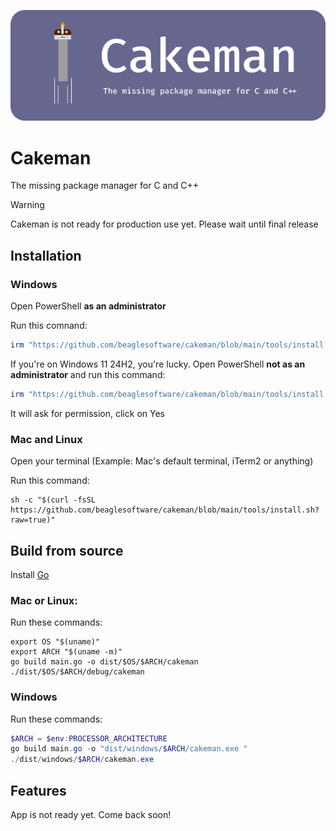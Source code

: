 ![Cakeman Poster](assets/Poster.png)
# Cakeman
The missing package manager for C and C++

> [!WARNING]
> Cakeman is not ready for production use yet. Please wait until final release

## Installation
### Windows
Open PowerShell **as an administrator**

Run this comnand:
```powershell
irm "https://github.com/beaglesoftware/cakeman/blob/main/tools/install.ps1?raw=true" | iex
```

If you're on Windows 11 24H2, you're lucky. Open PowerShell **not as an administrator** and run this command:
```powershell
irm "https://github.com/beaglesoftware/cakeman/blob/main/tools/install.ps1?raw=true" | sudo iex
```
It will ask for permission, click on Yes

### Mac and Linux
Open your terminal (Example: Mac's default terminal, iTerm2 or anything)

Run this command:
```shell
sh -c "$(curl -fsSL https://github.com/beaglesoftware/cakeman/blob/main/tools/install.sh?raw=true)"
```

## Build from source
Install [Go](https://go.dev/dl/)

### Mac or Linux:
Run these commands:
```shell
export OS "$(uname)"
export ARCH "$(uname -m)"
go build main.go -o dist/$OS/$ARCH/cakeman 
./dist/$OS/$ARCH/debug/cakeman 
```

### Windows
Run these commands:
```powershell
$ARCH = $env:PROCESSOR_ARCHITECTURE
go build main.go -o "dist/windows/$ARCH/cakeman.exe "
./dist/windows/$ARCH/cakeman.exe 
```

## Features
App is not ready yet. Come back soon!

